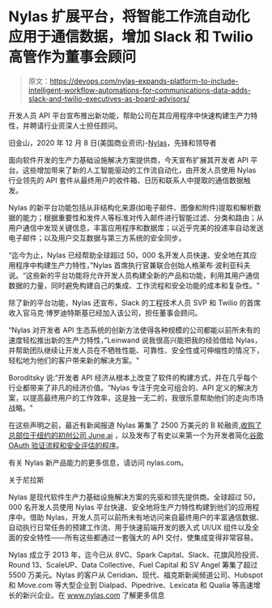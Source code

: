# Nylas 扩展平台，将智能工作流自动化应用于通信数据，增加 Slack 和 Twilio 高管作为董事会顾问

> 原文：<https://devops.com/nylas-expands-platform-to-include-intelligent-workflow-automations-for-communications-data-adds-slack-and-twilio-executives-as-board-advisors/>

开发人员 API 平台宣布推出新功能，帮助公司在其应用程序中快速构建生产力特性，并聘请行业资深人士担任顾问。

旧金山，2020 年 12 月 8 日(美国商业资讯)-[Nylas](https://www.nylas.com/)，先锋和领导者

面向软件开发的生产力基础设施解决方案提供商，今天宣布扩展其开发者 API 平台。这些增加带来了新的人工智能驱动的工作流自动化，由开发人员使用 Nylas 行业领先的 API 套件从最终用户的收件箱、日历和联系人中提取的通信数据触发。

Nylas 的新平台功能包括从非结构化来源(如电子邮件、图像和附件)提取和解析数据的能力；根据重要性和发件人等标准对传入邮件进行智能过滤、分类和路由；从用户通信中发现关键信息，丰富应用程序和数据库；以近乎完美的投递率自动发送电子邮件；以及用户交互数据与第三方系统的安全同步。

“迄今为止，Nylas 已经帮助全球超过 50，000 名开发人员快速、安全地在其应用程序中构建生产力特性，”Nylas 首席执行官兼联合创始人格莱布·波利亚科夫说。“这些新的平台功能将允许开发人员构建全新的产品和功能，利用其用户通信数据的力量，同时避免构建自己的集成、工作流程和安全功能的成本和复杂性。"

除了新的平台功能，Nylas 还宣布，Slack 的工程技术人员 SVP 和 Twilio 的首席收入官马克·博罗迪特斯基已经加入该公司，担任董事会顾问。

“Nylas 对开发者 API 生态系统的创新方法使得各种规模的公司都能以前所未有的速度轻松推出新的生产力特性，”Leinwand 说我很高兴能把我的经验借给 Nylas，并帮助团队继续让开发人员在不牺牲性能、可靠性、安全性或可伸缩性的情况下，轻松地为他们的客户带来新的解决方案。"

Boroditsky 说:“开发者 API 经济从根本上改变了软件的构建方式，并在几乎每个行业都带来了非凡的经济价值。“Nylas 专注于完全可组合的、API 定义的解决方案，以提高最终用户的工作效率，这是独一无二的，我很乐意帮助他们的走向市场战略。"

在这些声明之前，最近有新闻报道 Nylas 筹集了 2500 万美元的 B 轮融资,[收购了总部位于纽约的初创公司 June.ai](https://www.prnewswire.com/news-releases/nylas-announces-acquisition-of-juneai-301025023.html) ，以及发布了有史以来第一个为开发者简化[谷歌 OAuth 验证流程和安全评估的程序](https://www.businesswire.com/news/home/20200915005254/en/Nylas-Announces-First-Ever-Program-to-Simplify-the-Google-OAuth-Verification-Process-and-Security-Assessment-for-Developers)。

有关 Nylas 新产品能力的更多信息，请访问 nylas.com。

关于尼拉斯

Nylas 是现代软件生产力基础设施解决方案的先驱和领先提供商。全球超过 50，000 名开发人员使用 Nylas 平台快速、安全地将生产力特性构建到他们的应用程序中。借助 Nylas，开发人员可以前所未有地访问来自最终用户的丰富通信数据、自动执行日常任务的预建工作流、用于快速前端开发的嵌入式 UI/UX 组件以及全面的安全特性——所有这些都通过一套强大的 API 交付，使集成变得非常容易。

Nylas 成立于 2013 年，迄今已从 8VC、Spark Capital、Slack、花旗风险投资、Round 13、ScaleUP、Data Collective、Fuel Capital 和 SV Angel 筹集了超过 5500 万美元。Nylas 的客户从 Ceridian、现代、福克斯新闻频道公司、Hubspot 和 Move.com 等大型企业到 Dialpad、Pipedrive、Lexicata 和 Qualia 等高速增长的新兴企业。在 www.nylas.com 了解更多信息